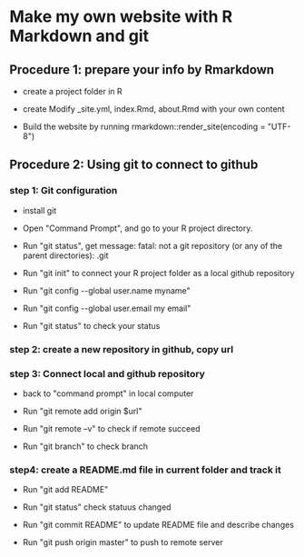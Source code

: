 # Make my own website with R Markdown and git

## Procedure 1: prepare your info by Rmarkdown

- create a project folder in R

- create Modify _site.yml, index.Rmd, about.Rmd with your own content

- Build the website by running rmarkdown::render_site(encoding = "UTF-8")

## Procedure 2: Using git to connect to github

### step 1: Git configuration

- install git

- Open "Command Prompt", and go to your R project directory.

- Run "git status", get message: fatal: not a git repository (or any of the parent directories): .git

- Run "git init" to connect your R project folder as a local github repository

- Run "git config --global user.name myname"

- Run "git config --global user.email  my email"

- Run "git status" to check your status

### step 2: create a new repository in github, copy url

### step 3: Connect local and github repository

- back to "command prompt" in local computer

- Run "git remote add origin $url"

- Run "git remote –v" to check if remote succeed 

- Run "git branch" to check branch

### step4: create a README.md file in current folder and track it

- Run "git add README"

- Run "git status" check statuus changed

- Run "git commit README" to update README file and describe changes

- Run "git push origin master" to push to remote server

